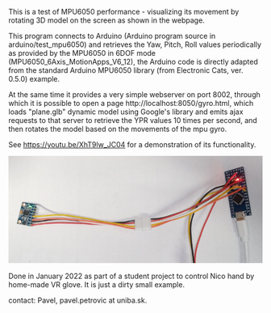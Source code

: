This is a test of MPU6050 performance - visualizing its movement by rotating 3D model
on the screen as shown in the webpage.

This program connects to Arduino (Arduino program source in arduino/test_mpu6050) and retrieves
the Yaw, Pitch, Roll values periodically as provided by the MPU6050 in 6DOF mode 
(MPU6050_6Axis_MotionApps_V6_12), the Arduino code is directly adapted from the 
standard Arduino MPU6050 library (from Electronic Cats, ver. 0.5.0) example.


At the same time it provides a very simple webserver on port 8002, through which
it is possible to open a page http://localhost:8050/gyro.html, which loads "plane.glb"
dynamic model using Google's library and emits ajax requests to that server to 
retrieve the YPR values 10 times per second, and then rotates the model based
on the movements of the mpu gyro. 

See https://youtu.be/XhT9lw_JC04 for a demonstration of its functionality.

![Connect VCC,GND,SDA,SCL and INT to pin 2](gyro-control/gyro-visualization-test/mpu6050_connected_to_arduino.jpg)

Done in January 2022 as part of a student project to control Nico hand by home-made VR glove.
It is just a dirty small example.

contact: Pavel, pavel.petrovic at uniba.sk.
